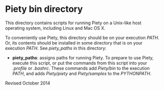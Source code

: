 
Piety bin directory
=====================

This directory contains scripts for running Piety on a Unix-like host
operating system, including Linux and Mac OS X. 

To conveniently use Piety, this directory should be on your execution
*PATH*.  Or, its contents should be installed in some directory that
is on your execution *PATH*.  See *piety_paths* in this directory:

- **piety_paths**: assigns paths for running Piety.  To prepare to
 use Piety, execute this script, or put the commands from this script
 into your *.profile* or *.bashrc*.  These commands add *Piety/bin* to
 the execution *PATH*, and adds *Piety/piety* and *Piety/samples* to
 the *PYTHONPATH*.

Revised October 2014
